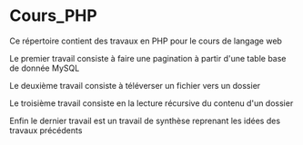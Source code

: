 # Cours_PHP

Ce répertoire contient des travaux en PHP pour le cours de langage web 

Le premier travail consiste à faire une pagination à partir d'une table base de donnée MySQL

Le deuxième travail consiste à téléverser un fichier vers un dossier 

Le troisième travail consiste en la lecture récursive du contenu d'un dossier

Enfin le dernier travail est un travail de synthèse reprenant les idées des travaux précédents
